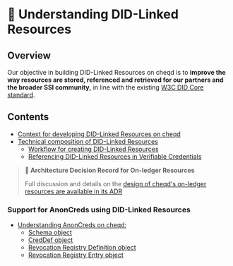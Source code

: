 # 🔗 Understanding DID-Linked Resources

## Overview

Our objective in building DID-Linked Resources on cheqd is to **improve the way resources are stored, referenced and retrieved for our partners and the broader SSI community,** in line with the existing [W3C DID Core standard](https://www.w3.org/TR/did-core/).

## Contents

* [Context for developing DID-Linked Resources on cheqd](context-for-developing-did-linked-resources.md)
* [Technical composition of DID-Linked Resources](technical-composition-of-did-linked-resources/)
  * [Workflow for creating DID-Linked Resources](technical-composition-of-did-linked-resources/creating-a-resource.md)
  * [Referencing DID-Linked Resources in Verifiable Credentials](technical-composition-of-did-linked-resources/referencing-did-linked-resources-in-vcs.md)

> **📝 Architecture Decision Record for On-ledger Resources**
>
> Full discussion and details on the [design of cheqd's on-ledger resources are available in its ADR](../../architecture/adr-list/adr-002-on-ledger-resources.md)

### Support for AnonCreds using DID-Linked Resources

* [Understanding AnonCreds on cheqd:](../using-on-ledger-resources-to-support-anoncreds/)
  * [Schema object](../using-on-ledger-resources-to-support-anoncreds/schema-object.md)
  * [CredDef object](../using-on-ledger-resources-to-support-anoncreds/creddef-object.md)
  * [Revocation Registry Definition object](../using-on-ledger-resources-to-support-anoncreds/revocation-registry-definition-object.md)
  * [Revocation Registry Entry object](../using-on-ledger-resources-to-support-anoncreds/revocation-registry-entry-object.md)

###

##
